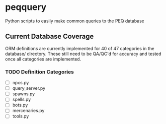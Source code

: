 # peqquery
Python scripts to easily make common queries to the PEQ database

## Current Database Coverage
ORM definitions are currently implemented for 40 of 47 categories in the database/ directory.  These still need to be QA/QC'd for accuracy and tested once all categories are implemented.

### TODO Definition Categories
- [ ] npcs.py
- [ ] query_server.py
- [ ] spawns.py
- [ ] spells.py
- [ ] bots.py
- [ ] mercenaries.py
- [ ] tools.py
